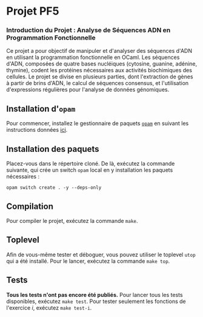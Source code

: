# Projet PF5

### Introduction du Projet : Analyse de Séquences ADN en Programmation Fonctionnelle

Ce projet a pour objectif de manipuler et d'analyser des séquences d'ADN en utilisant la programmation fonctionnelle en OCaml. Les séquences d'ADN, composées de quatre bases nucléiques (cytosine, guanine, adénine, thymine), codent les protéines nécessaires aux activités biochimiques des cellules. Le projet se divise en plusieurs parties, dont l'extraction de gènes à partir de brins d'ADN, le calcul de séquences consensus, et l'utilisation d'expressions régulières pour l'analyse de données génomiques.


## Installation d'`opam`

Pour commencer, installez le gestionnaire de paquets [`opam`](https://opam.ocaml.org/) en suivant les instructions données [ici](https://opam.ocaml.org/doc/Install.html).

## Installation des paquets

Placez-vous dans le répertoire cloné.
De là, exécutez la commande suivante, qui crée un switch `opam` local en y installation les paquets nécessaires :

```
opam switch create . -y --deps-only
```

## Compilation

Pour compiler le projet, exécutez la commande `make`.

## Toplevel

Afin de vous-même tester et déboguer, vous pouvez utiliser le toplevel `utop` qui a été installé.
Pour le lancer, exécutez la commande `make top`.

## Tests

**Tous les tests n'ont pas encore été publiés.**
Pour lancer tous les tests disponibles, exécutez `make test`.
Pour tester seulement les fonctions de l'exercice *i*, exécutez `make test-i`.
